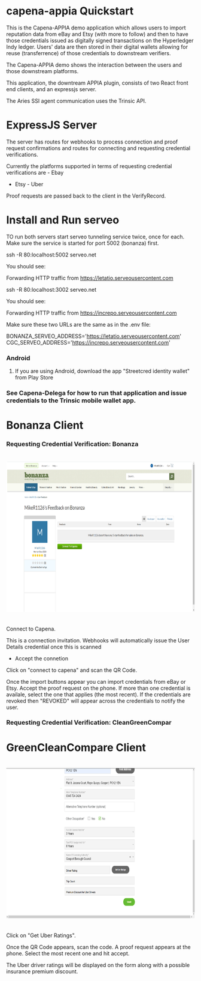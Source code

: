 # capena-appia Quickstart

This is the Capena-APPIA demo application which allows users to import reputation data from eBay and Etsy (with more to follow)
and then to have those credentials issued as digitally signed transactions on the Hyperledger Indy ledger. Users' data are then stored in their digital wallets allowing for reuse (transferrence) of those credentials to downstream verifiers.

The Capena-APPIA demo shows the interaction between the users and those downstream platforms.

This application, the downtream APPIA plugin, consists of two React front end clients, and an expressjs server.

The Aries SSI agent communication uses the Trinsic API.

# ExpressJS Server

The server has routes for webhooks to process connection and proof request confirmations and routes for connecting and requesting credential verifications.

Currently the platforms supported in terms of requesting credential verifications are - Ebay  
 - Etsy - Uber

Proof requests are passed back to the client in the VerifyRecord.

# Install and Run serveo

TO run both servers start serveo tunneling service twice, once for each. Make sure the service is started for port 5002 (bonanza) first.

ssh -R 80:localhost:5002 serveo.net

You should see:

Forwarding HTTP traffic from https://letatio.serveousercontent.com

ssh -R 80:localhost:3002 serveo.net

You should see:

Forwarding HTTP traffic from https://increpo.serveousercontent.com

Make sure these two URLs are the same as in the .env file:

BONANZA_SERVEO_ADDRESS='https://letatio.serveousercontent.com'
CGC_SERVEO_ADDRESS='https://increpo.serveousercontent.com'



### Android

1.  If you are using Android, download the app "Streetcred identity wallet" from Play Store

### See Capena-Delega for how to run that application and issue credentials to the Trinsic mobile wallet app.

# Bonanza Client

### Requesting Credential Verification: Bonanza

<img src="assets/bonanzamainscreen.png"
        alt="Organizations"
        style="padding-top: 20px; padding-bottom: 20px" 
        width="600"
        height="400"/>


Connect to Capena.

This is a connection invitation. Webhooks will automatically issue the User Details credential once this is scanned

-   Accept the connetion

Click on "connect to capena" and scan the QR Code.

Once the import buttons appear you can import credentials from eBay or Etsy. Accept the proof request on the phone. If more than one credential is availale, select the one that applies (the most recent). If the credentials are revoked then "REVOKED" will appear across the credentials to notify the user.

### Requesting Credential Verification: CleanGreenCompar

# GreenCleanCompare Client

<img src="assets/cleangreenmainscreen.png"
        alt="Organizations"
        style="padding-top: 20px; padding-bottom: 20px" 
        width="600"
        height="400"/>

Click on "Get Uber Ratings".

Once the QR Code appears, scan the code. A proof request appears at the phone. Select the most recent one and hit accept.

The Uber driver ratings will be displayed on the form along with a possible insurance premium discount.
